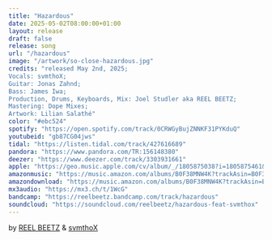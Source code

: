```yaml
---
title: "Hazardous"
date: 2025-05-02T08:00:00+01:00
layout: release
draft: false
release: song
url: "/hazardous"
image: "/artwork/so-close-hazardous.jpg"
credits: "released May 2nd, 2025;
Vocals: svmthoX;
Guitar: Jonas Zahnd;
Bass: James Iwa;
Production, Drums, Keyboards, Mix: Joel Studler aka REEL BEETZ;
Mastering: Dope Mixes;
Artwork: Lilian Salathé"
color: "#ebc524"
spotify: "https://open.spotify.com/track/0CRWGyBujZNNKF31PYKduQ"
youtubeid: "gb87CG04jws"
tidal: "https://listen.tidal.com/track/427616689"
pandora: "https://www.pandora.com/TR:156148380"
deezer: "https://www.deezer.com/track/3303931661"
apple: "https://geo.music.apple.com/cv/album/_/1805875038?i=1805875461&mt=1&app=music&ls=1"
amazonmusic: "https://music.amazon.com/albums/B0F38MNW4K?trackAsin=B0F38MSZ1N"
amazondownload: "https://music.amazon.com/albums/B0F38MNW4K?trackAsin=B0F38MSZ1N"
mx3audio: "https://mx3.ch/t/1WcG"
bandcamp: "https://reelbeetz.bandcamp.com/track/hazardous"
soundcloud: "https://soundcloud.com/reelbeetz/hazardous-feat-svmthox"
---
```


by [REEL BEETZ](https://reelbeetz.ch/) & [svmthoX](https://www.instagram.com/svmthox/)
